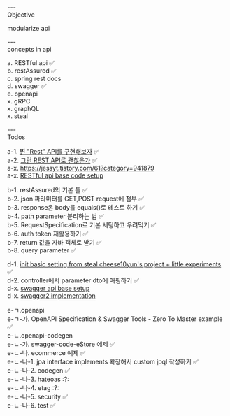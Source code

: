 ---\
Objective

modularize api


---\
concepts in api


a. RESTful api :white_check_mark:\
b. restAssured :white_check_mark:\
c. spring rest docs\
d. swagger :white_check_mark:\
e. openapi\
x. gRPC\
x. graphQL\
x. steal




---\
Todos


a-1. [찐 "Rest" API를 구현해보자](https://jessyt.tistory.com/m/61?category=941879) :white_check_mark:\
a-2. [그런 REST API로 괜찮은가](https://www.youtube.com/watch?v=RP_f5dMoHFc&ab_channel=naverd2) :white_check_mark:\
a-x. https://jessyt.tistory.com/61?category=941879 \
a-x. [RESTful api base code setup](https://github.com/Around-Hub-Studio/AroundHub_SpringBoot)

b-1. restAssured의 기본 틀 :white_check_mark:\
b-2. json 파라미터를 GET,POST request에 첨부 :white_check_mark:\
b-3. response온 body를 equals()로 테스트 하기 :white_check_mark:\
b-4. path parameter 분리하는 법 :white_check_mark:\
b-5. RequestSpecification로 기본 세팅하고 우려먹기 :white_check_mark:\
b-6. auth token 재활용하기 :white_check_mark:\
b-7. return 값을 자바 객체로 받기 :white_check_mark:\
b-8. query parameter :white_check_mark:


d-1. [init basic setting from steal cheese10yun's project + little experiments](https://github.dev/cheese10yun/spring-jpa-best-practices/tree/step-01) :white_check_mark:\
d-2. controller에서 parameter dto에 매핑하기 :white_check_mark:\
d-x. [swagger api base setup](https://swagger.io/docs/) \
d-x. [swagger2 implementation](https://www.youtube.com/watch?v=Q27PGBYmHNA&ab_channel=%EC%96%B4%EB%9D%BC%EC%9A%B4%EB%93%9C%ED%97%88%EB%B8%8C%EC%8A%A4%ED%8A%9C%EB%94%94%EC%98%A4-AroundHubStudio)

e-ㄱ.openapi\
e-ㄱ-가. OpenAPI Specification & Swagger Tools - Zero To Master example :white_check_mark:\
e-ㄴ.openapi-codegen\
e-ㄴ-가. swagger-code-eStore 예제 :white_check_mark:\
e-ㄴ-나. ecommerce 예제 :white_check_mark:\
e-ㄴ-나-1. jpa interface implements 확장해서 custom jpql 작성하기 :white_check_mark:\
e-ㄴ-나-2. codegen :white_check_mark:\
e-ㄴ-나-3. hateoas :?:\
e-ㄴ-나-4. etag :?:\
e-ㄴ-나-5. security :white_check_mark:\
e-ㄴ-나-6. test :white_check_mark:
